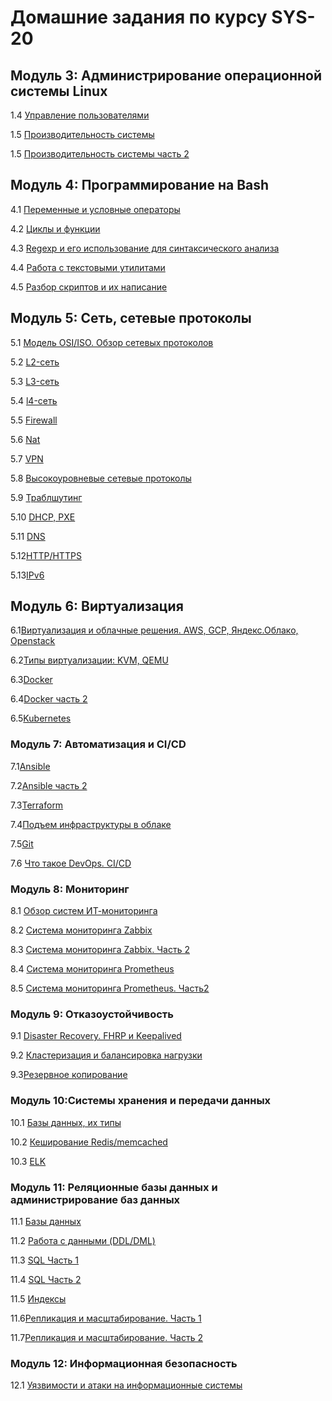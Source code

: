 # Домашние задания по курсу SYS-20

## Модуль 3: Администрирование операционной системы Linux

1.4 [Управление пользователями](3-04.md)

1.5 [Производительность системы](3-05.md)

1.5 [Производительность системы часть 2](3-06.md)

## Модуль 4: Программирование на Bash

4.1 [Переменные и условные операторы](4-01.md)

4.2 [Циклы и функции](4-02.md)

4.3 [Regexp и его использование для синтаксического анализа](4-03.md)

4.4 [Работа с текстовыми утилитами](4-04.md)

4.5 [Разбор скриптов и их написание](4-05.md)

## Модуль 5: Сеть, сетевые протоколы

5.1 [Модель OSI/ISO. Обзор сетевых протоколов](5-01.md)

5.2 [L2-сеть](5-02.md)

5.3 [L3-сеть](5-03.md)

5.4 [l4-сеть](5-04.md)

5.5 [Firewall](5-05.md)

5.6 [Nat](5-06.md)

5.7 [VPN](5-07.md)

5.8 [Высокоуровневые сетевые протоколы](5-08.md)

5.9 [Траблшутинг](5-09.md)

5.10 [DHCP, PXE](5-10.md)

5.11 [DNS](5-11.md)

5.12[HTTP/HTTPS](5-12.md)

5.13[IPv6](5-13.md)

## Модуль 6: Виртуализация

6.1[Виртуализация и облачные решения. AWS, GCP, Яндекс.Облако, Openstack](6-1.md)

6.2[Типы виртуализации: KVM, QEMU](6-2.md)

6.3[Docker](6-3.md)

6.4[Docker часть 2](6-4.md)

6.5[Kubernetes](6-5.md)

### Модуль 7: Автоматизация и CI/СD

7.1[Ansible](7-1.md)

7.2[Ansible часть 2](7-12.md)

7.3[Terraform](7-2.md)

7.4[Подъем инфраструктуры в облаке](7-4.md)

7.5[Git](7-3.md)

7.6 [Что такое DevOps. CI/CD](7-5.md)

### Модуль 8: Мониторинг

8.1 [Обзор систем ИТ-мониторинга](8-1.md)

8.2 [Система мониторинга Zabbix](8-2.md)

8.3 [Система мониторинга Zabbix. Часть 2](8-3.md)

8.4 [Система мониторинга Prometheus](8-4.md)

8.5 [Система мониторинга Prometheus. Часть2](8-5.md)

### Модуль 9: Отказоустойчивость

9.1 [Disaster Recovery. FHRP и Keepalived](9-1.md)

9.2 [Кластеризация и балансировка нагрузки](9-2.md)

9.3[Резервное копирование](9-3.md)

### Модуль 10:Системы хранения и передачи данных

10.1 [Базы данных, их типы](10-1.md)

10.2 [Кеширование Redis/memcached](10-2.md)

10.3 [ELK](10-3.md)

### Модуль 11: Реляционные базы данных и администрирование баз данных

11.1 [Базы данных](11-1.md)

11.2 [Работа с данными (DDL/DML)](11-2.md)

11.3 [SQL Часть 1](11-3.md)

11.4 [SQL Часть 2](11-4.md)

11.5 [Индексы](11-5.md)

11.6[Репликация и масштабирование. Часть 1](11-6.md)

11.7[Репликация и масштабирование. Часть 2](11-7.md)

### Модуль 12: Информационная безопасность

12.1 [Уязвимости и атаки на информационные системы](12-1.md)
